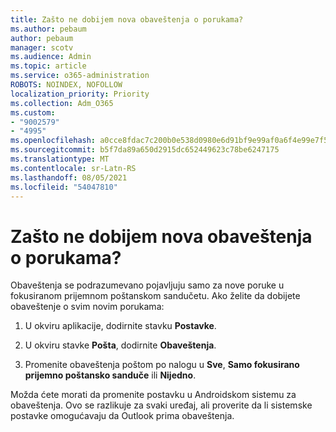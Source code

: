 ```yaml
---
title: Zašto ne dobijem nova obaveštenja o porukama?
ms.author: pebaum
author: pebaum
manager: scotv
ms.audience: Admin
ms.topic: article
ms.service: o365-administration
ROBOTS: NOINDEX, NOFOLLOW
localization_priority: Priority
ms.collection: Adm_O365
ms.custom:
- "9002579"
- "4995"
ms.openlocfilehash: a0cce8fdac7c200b0e538d0980e6d91bf9e99af0a6f4e99e7f5b790298437510
ms.sourcegitcommit: b5f7da89a650d2915dc652449623c78be6247175
ms.translationtype: MT
ms.contentlocale: sr-Latn-RS
ms.lasthandoff: 08/05/2021
ms.locfileid: "54047810"
---
```

# <a name="why-dont-i-get-new-message-notifications"></a>Zašto ne dobijem nova obaveštenja o porukama?

Obaveštenja se podrazumevano pojavljuju samo za nove poruke u fokusiranom prijemnom poštanskom sandučetu. Ako želite da dobijete obaveštenje o svim novim porukama:

1. U okviru aplikacije, dodirnite stavku **Postavke**.

2. U okviru stavke **Pošta**, dodirnite **Obaveštenja**.

3. Promenite obaveštenja poštom po nalogu u **Sve**, **Samo fokusirano prijemno poštansko sanduče** ili **Nijedno**.

Možda ćete morati da promenite postavku u Androidskom sistemu za obaveštenja. Ovo se razlikuje za svaki uređaj, ali proverite da li sistemske postavke omogućavaju da Outlook prima obaveštenja.
